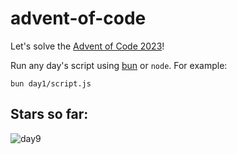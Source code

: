 # advent-of-code
Let's solve the [Advent of Code 2023](https://adventofcode.com/2023)!

Run any day's script using [bun](https://bun.sh) or `node`. For example:
```
bun day1/script.js
```

## Stars so far:

![day9](https://github.com/kayasky/advent-of-code/assets/3538762/ce4cb922-26e5-47bf-8d48-d12b1d02c145)
